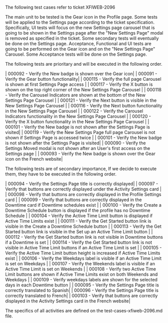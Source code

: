 The following test cases refer to ticket XFIWEB-2096

The main unit to be tested is the Gear icon in the Profile page. Some tests will be applied to the 
Settings page according to the ticket specification. Specifically, UI tests will focus on the 
new Settings page carousel that is going to be shown in the Settings page after the "New Settings Page" modal 
is removed as specified in the ticket. Some secondary tests will eventually be done on the Settings page.
Acceptance, Functional and UI tests are going to be performed on the Gear icon and on the "New Settings Page"
Carousel. Some Acceptance tests will be done on the Settings page. 

The following tests are prioritary and will be executed in the following order.

| 000092 - Verify the New badge is shown over the Gear icon|
| 000091 - Verify the Gear button functionality|
| 000115 - Verify the full page Carousel is shown at first Settings Page access  |
| 000117 - Verify the X button is shown on the top right corner of the New Settings Page Carousel |
| 000118 - Verify the Carousel Indicators are shown at the bottom of the New Settings Page Carousel |
| 000121 - Verify the Next button is visible in the New Settings Page Carousel |
| 000116 - Verify the Next button functionality in the New Settings Page Carousel |
| 000122 - Verify the Carousel Indicators functionality in the New Settings Page Carousel |
| 000120 - Verify the X button functionality in the New Settings Page Carousel |
| 000101 - Verify the New badge is not shown after the Settings Page is visited|
| 000119 - Verify the New Settings Page full page Carousel is not shown if Settings Page is accessed twice  |
| 000101 - Verify the New badge is not shown after the Settings Page is visited|
| 000090 - Verify the Settings Moved modal is not shown after an User's first access on the Settings page |
| 000093 - Verify the New badge is shown over the Gear icon on the French website|

The following tests are of secondary importance, If we decide to execute them, they have to be executed in the
following order.

| 000094 - Verify the Settings Page title is correctly displayed|
| 000097 - Verify that buttons are correctly displayed under the Activity Settings card |
| 000098 - Verify that buttons are correctly displayed in the Profile Settings card |
| 000099 - Verify that buttons are correctly displayed in the Downtime card if Downtime schedules exist |
| 000100 - Verify the Create a Downtime Schedule button is displayed if the profile has no Downtime Schedule |
| 000104 - Verify the Active Time Limit button is displayed if Active Time Limits exist |
| 000111 - Verify the Get Started button link is visible in the Create a Downtime Schedule button  |
| 000113 - Verify the Get Started button link is visible in the Set up an Active Time Limit button  |
| 000112 - Verify the Get Started button link is not visible in Downtime buttons if a Downtime is set  |
| 000114 - Verify the Get Started button link is not visible in Active Time Limit buttons if an Active Time Limit is set  |
| 000105 - Verify the Active Time Limit button height is increased if Active Time Limits exist |
| 000106 - Verify the Weekdays label is visible if an Active Time Limit is set on Weekdays |
| 000107 - Verify the Weekends label is visible if an Active Time Limit is set on Weekends |
| 000108 - Verify two Active Time Limit buttons are shown if Active Time Limits exist on both Weekends and Weekdays |
| 000109 - Verify weekdays labels are shown for the selected days in each Downtime button |
| 000095 - Verify the Settings Page title is correctly translated to Spanish|
| 000096 - Verify the Settings Page title is correctly translated to French|
| 000103 - Verify that buttons are correctly displayed in the Activity Settings card in the French website|

The specifics of all activities are defined on the test-cases-xfiweb-2096.md file.